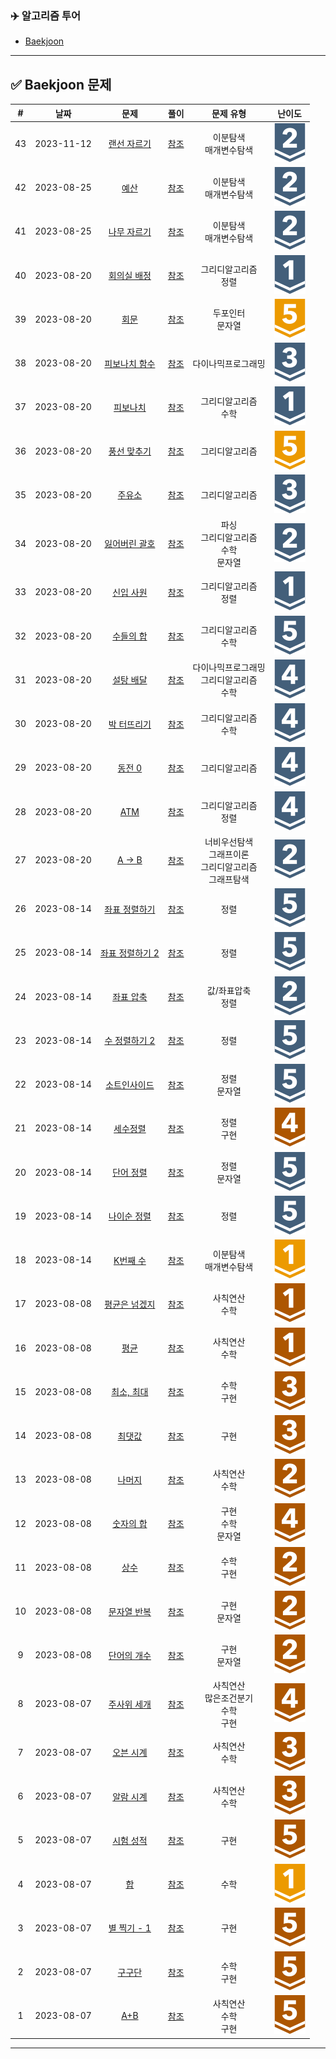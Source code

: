 ### :airplane: 알고리즘 투어
- [Baekjoon](https://www.acmicpc.net)
---
## :white_check_mark: Baekjoon 문제
| \# | 날짜 | 문제 | 풀이 | 문제 유형 | 난이도|
| :----: | :----: |:------: | :-----: | :-----------------: | :---: |
|43|2023-11-12|[랜선 자르기](https://www.acmicpc.net/problem/1654)|[참조](https://github.com/Kiminwoo/algorithmTour/blob/71737ecdd86355fd931902b0584cb4dff8c43c0e/baekjoon/이진탐색/랜선자르기_1654.js)|이분탐색<br>매개변수탐색|![티어](/automatic-readme/src/9.svg)|
|42|2023-08-25|[예산](https://www.acmicpc.net/problem/2512)|[참조](https://github.com/Kiminwoo/algorithmTour/blob/71737ecdd86355fd931902b0584cb4dff8c43c0e/baekjoon/이진탐색/예산_2512.js)|이분탐색<br>매개변수탐색|![티어](/automatic-readme/src/9.svg)|
|41|2023-08-25|[나무 자르기](https://www.acmicpc.net/problem/2805)|[참조](https://github.com/Kiminwoo/algorithmTour/blob/71737ecdd86355fd931902b0584cb4dff8c43c0e/baekjoon/이진탐색/나무자르기_2805.js)|이분탐색<br>매개변수탐색|![티어](/automatic-readme/src/9.svg)|
|40|2023-08-20|[회의실 배정](https://www.acmicpc.net/problem/1931)|[참조](https://github.com/Kiminwoo/algorithmTour/blob/71737ecdd86355fd931902b0584cb4dff8c43c0e/baekjoon/그리디_알고리즘/회의실배정_1931.js)|그리디알고리즘<br>정렬|![티어](/automatic-readme/src/10.svg)|
|39|2023-08-20|[회문](https://www.acmicpc.net/problem/17609)|[참조](https://github.com/Kiminwoo/algorithmTour/blob/71737ecdd86355fd931902b0584cb4dff8c43c0e/baekjoon/그리디_알고리즘/회문_17609.js)|두포인터<br>문자열|![티어](/automatic-readme/src/11.svg)|
|38|2023-08-20|[피보나치 함수](https://www.acmicpc.net/problem/1003)|[참조](https://github.com/Kiminwoo/algorithmTour/blob/71737ecdd86355fd931902b0584cb4dff8c43c0e/baekjoon/그리디_알고리즘/피보나치함수_1003.js)|다이나믹프로그래밍|![티어](/automatic-readme/src/8.svg)|
|37|2023-08-20|[피보나치](https://www.acmicpc.net/problem/9009)|[참조](https://github.com/Kiminwoo/algorithmTour/blob/71737ecdd86355fd931902b0584cb4dff8c43c0e/baekjoon/그리디_알고리즘/피보나치_9009.js)|그리디알고리즘<br>수학|![티어](/automatic-readme/src/10.svg)|
|36|2023-08-20|[풍선 맞추기](https://www.acmicpc.net/problem/11509)|[참조](https://github.com/Kiminwoo/algorithmTour/blob/71737ecdd86355fd931902b0584cb4dff8c43c0e/baekjoon/그리디_알고리즘/풍선맞추기_11509.js)|그리디알고리즘|![티어](/automatic-readme/src/11.svg)|
|35|2023-08-20|[주유소](https://www.acmicpc.net/problem/13305)|[참조](https://github.com/Kiminwoo/algorithmTour/blob/71737ecdd86355fd931902b0584cb4dff8c43c0e/baekjoon/그리디_알고리즘/주유소_13305.js)|그리디알고리즘|![티어](/automatic-readme/src/8.svg)|
|34|2023-08-20|[잃어버린 괄호](https://www.acmicpc.net/problem/1541)|[참조](https://github.com/Kiminwoo/algorithmTour/blob/71737ecdd86355fd931902b0584cb4dff8c43c0e/baekjoon/그리디_알고리즘/잃어버린괄호_1541.js)|파싱<br>그리디알고리즘<br>수학<br>문자열|![티어](/automatic-readme/src/9.svg)|
|33|2023-08-20|[신입 사원](https://www.acmicpc.net/problem/1946)|[참조](https://github.com/Kiminwoo/algorithmTour/blob/71737ecdd86355fd931902b0584cb4dff8c43c0e/baekjoon/그리디_알고리즘/신입사원_1946.js)|그리디알고리즘<br>정렬|![티어](/automatic-readme/src/10.svg)|
|32|2023-08-20|[수들의 합](https://www.acmicpc.net/problem/1789)|[참조](https://github.com/Kiminwoo/algorithmTour/blob/71737ecdd86355fd931902b0584cb4dff8c43c0e/baekjoon/그리디_알고리즘/수들의합_1789.js)|그리디알고리즘<br>수학|![티어](/automatic-readme/src/6.svg)|
|31|2023-08-20|[설탕 배달](https://www.acmicpc.net/problem/2839)|[참조](https://github.com/Kiminwoo/algorithmTour/blob/71737ecdd86355fd931902b0584cb4dff8c43c0e/baekjoon/그리디_알고리즘/설탕배달_2839.js)|다이나믹프로그래밍<br>그리디알고리즘<br>수학|![티어](/automatic-readme/src/7.svg)|
|30|2023-08-20|[박 터뜨리기](https://www.acmicpc.net/problem/19939)|[참조](https://github.com/Kiminwoo/algorithmTour/blob/71737ecdd86355fd931902b0584cb4dff8c43c0e/baekjoon/그리디_알고리즘/박터뜨리기_19939.js)|그리디알고리즘<br>수학|![티어](/automatic-readme/src/7.svg)|
|29|2023-08-20|[동전 0](https://www.acmicpc.net/problem/11047)|[참조](https://github.com/Kiminwoo/algorithmTour/blob/71737ecdd86355fd931902b0584cb4dff8c43c0e/baekjoon/그리디_알고리즘/동전0_11047.js)|그리디알고리즘|![티어](/automatic-readme/src/7.svg)|
|28|2023-08-20|[ATM](https://www.acmicpc.net/problem/11399)|[참조](https://github.com/Kiminwoo/algorithmTour/blob/71737ecdd86355fd931902b0584cb4dff8c43c0e/baekjoon/그리디_알고리즘/ATM_11399.js)|그리디알고리즘<br>정렬|![티어](/automatic-readme/src/7.svg)|
|27|2023-08-20|[A → B](https://www.acmicpc.net/problem/16953)|[참조](https://github.com/Kiminwoo/algorithmTour/blob/71737ecdd86355fd931902b0584cb4dff8c43c0e/baekjoon/그리디_알고리즘/AB.js_16953.js)|너비우선탐색<br>그래프이론<br>그리디알고리즘<br>그래프탐색|![티어](/automatic-readme/src/9.svg)|
|26|2023-08-14|[좌표 정렬하기](https://www.acmicpc.net/problem/11650)|[참조](https://github.com/Kiminwoo/algorithmTour/blob/71737ecdd86355fd931902b0584cb4dff8c43c0e/baekjoon/정렬/좌표정렬하기_11650.js)|정렬|![티어](/automatic-readme/src/6.svg)|
|25|2023-08-14|[좌표 정렬하기 2](https://www.acmicpc.net/problem/11651)|[참조](https://github.com/Kiminwoo/algorithmTour/blob/71737ecdd86355fd931902b0584cb4dff8c43c0e/baekjoon/정렬/좌표정렬하기2_11651.js)|정렬|![티어](/automatic-readme/src/6.svg)|
|24|2023-08-14|[좌표 압축](https://www.acmicpc.net/problem/18870)|[참조](https://github.com/Kiminwoo/algorithmTour/blob/71737ecdd86355fd931902b0584cb4dff8c43c0e/baekjoon/정렬/좌표압축_18870.js)|값/좌표압축<br>정렬|![티어](/automatic-readme/src/9.svg)|
|23|2023-08-14|[수 정렬하기 2](https://www.acmicpc.net/problem/2751)|[참조](https://github.com/Kiminwoo/algorithmTour/blob/71737ecdd86355fd931902b0584cb4dff8c43c0e/baekjoon/정렬/수정렬하기2_2751.js)|정렬|![티어](/automatic-readme/src/6.svg)|
|22|2023-08-14|[소트인사이드](https://www.acmicpc.net/problem/1427)|[참조](https://github.com/Kiminwoo/algorithmTour/blob/71737ecdd86355fd931902b0584cb4dff8c43c0e/baekjoon/정렬/소트인사이드_1427.js)|정렬<br>문자열|![티어](/automatic-readme/src/6.svg)|
|21|2023-08-14|[세수정렬](https://www.acmicpc.net/problem/2752)|[참조](https://github.com/Kiminwoo/algorithmTour/blob/71737ecdd86355fd931902b0584cb4dff8c43c0e/baekjoon/정렬/세수정렬_2752.js)|정렬<br>구현|![티어](/automatic-readme/src/2.svg)|
|20|2023-08-14|[단어 정렬](https://www.acmicpc.net/problem/1181)|[참조](https://github.com/Kiminwoo/algorithmTour/blob/71737ecdd86355fd931902b0584cb4dff8c43c0e/baekjoon/정렬/단어정렬_1181.js)|정렬<br>문자열|![티어](/automatic-readme/src/6.svg)|
|19|2023-08-14|[나이순 정렬](https://www.acmicpc.net/problem/10814)|[참조](https://github.com/Kiminwoo/algorithmTour/blob/71737ecdd86355fd931902b0584cb4dff8c43c0e/baekjoon/정렬/나이순정렬_10814.js)|정렬|![티어](/automatic-readme/src/6.svg)|
|18|2023-08-14|[K번째 수](https://www.acmicpc.net/problem/1300)|[참조](https://github.com/Kiminwoo/algorithmTour/blob/71737ecdd86355fd931902b0584cb4dff8c43c0e/baekjoon/정렬/K번째수_1300.js)|이분탐색<br>매개변수탐색|![티어](/automatic-readme/src/15.svg)|
|17|2023-08-08|[평균은 넘겠지](https://www.acmicpc.net/problem/4344)|[참조](https://github.com/Kiminwoo/algorithmTour/blob/71737ecdd86355fd931902b0584cb4dff8c43c0e/baekjoon/배열/평균은넘겠지_4344.js)|사칙연산<br>수학|![티어](/automatic-readme/src/5.svg)|
|16|2023-08-08|[평균](https://www.acmicpc.net/problem/1546)|[참조](https://github.com/Kiminwoo/algorithmTour/blob/71737ecdd86355fd931902b0584cb4dff8c43c0e/baekjoon/배열/평균_1546.js)|사칙연산<br>수학|![티어](/automatic-readme/src/5.svg)|
|15|2023-08-08|[최소, 최대](https://www.acmicpc.net/problem/10818)|[참조](https://github.com/Kiminwoo/algorithmTour/blob/71737ecdd86355fd931902b0584cb4dff8c43c0e/baekjoon/배열/최소최대_10818.js)|수학<br>구현|![티어](/automatic-readme/src/3.svg)|
|14|2023-08-08|[최댓값](https://www.acmicpc.net/problem/2562)|[참조](https://github.com/Kiminwoo/algorithmTour/blob/71737ecdd86355fd931902b0584cb4dff8c43c0e/baekjoon/배열/최댓값_2562.js)|구현|![티어](/automatic-readme/src/3.svg)|
|13|2023-08-08|[나머지](https://www.acmicpc.net/problem/3052)|[참조](https://github.com/Kiminwoo/algorithmTour/blob/71737ecdd86355fd931902b0584cb4dff8c43c0e/baekjoon/배열/나머지_3052.js)|사칙연산<br>수학|![티어](/automatic-readme/src/4.svg)|
|12|2023-08-08|[숫자의 합](https://www.acmicpc.net/problem/11720)|[참조](https://github.com/Kiminwoo/algorithmTour/blob/71737ecdd86355fd931902b0584cb4dff8c43c0e/baekjoon/문자열/숫자의합_11720.js)|구현<br>수학<br>문자열|![티어](/automatic-readme/src/2.svg)|
|11|2023-08-08|[상수](https://www.acmicpc.net/problem/2908)|[참조](https://github.com/Kiminwoo/algorithmTour/blob/71737ecdd86355fd931902b0584cb4dff8c43c0e/baekjoon/문자열/상수_2908.js)|수학<br>구현|![티어](/automatic-readme/src/4.svg)|
|10|2023-08-08|[문자열 반복](https://www.acmicpc.net/problem/2675)|[참조](https://github.com/Kiminwoo/algorithmTour/blob/71737ecdd86355fd931902b0584cb4dff8c43c0e/baekjoon/문자열/문자열반복_2675.js)|구현<br>문자열|![티어](/automatic-readme/src/4.svg)|
|9|2023-08-08|[단어의 개수](https://www.acmicpc.net/problem/1152)|[참조](https://github.com/Kiminwoo/algorithmTour/blob/71737ecdd86355fd931902b0584cb4dff8c43c0e/baekjoon/문자열/단어의개수_1152.js)|구현<br>문자열|![티어](/automatic-readme/src/4.svg)|
|8|2023-08-07|[주사위 세개](https://www.acmicpc.net/problem/2480)|[참조](https://github.com/Kiminwoo/algorithmTour/blob/71737ecdd86355fd931902b0584cb4dff8c43c0e/baekjoon/조건문/주사위세개_2480.js)|사칙연산<br>많은조건분기<br>수학<br>구현|![티어](/automatic-readme/src/2.svg)|
|7|2023-08-07|[오븐 시계](https://www.acmicpc.net/problem/2525)|[참조](https://github.com/Kiminwoo/algorithmTour/blob/71737ecdd86355fd931902b0584cb4dff8c43c0e/baekjoon/조건문/오븐시계_2525.js)|사칙연산<br>수학|![티어](/automatic-readme/src/3.svg)|
|6|2023-08-07|[알람 시계](https://www.acmicpc.net/problem/2884)|[참조](https://github.com/Kiminwoo/algorithmTour/blob/71737ecdd86355fd931902b0584cb4dff8c43c0e/baekjoon/조건문/알람시계_2884.js)|사칙연산<br>수학|![티어](/automatic-readme/src/3.svg)|
|5|2023-08-07|[시험 성적](https://www.acmicpc.net/problem/9498)|[참조](https://github.com/Kiminwoo/algorithmTour/blob/71737ecdd86355fd931902b0584cb4dff8c43c0e/baekjoon/조건문/시험성적_9498.js)|구현|![티어](/automatic-readme/src/1.svg)|
|4|2023-08-07|[합](https://www.acmicpc.net/problem/1081)|[참조](https://github.com/Kiminwoo/algorithmTour/blob/71737ecdd86355fd931902b0584cb4dff8c43c0e/baekjoon/반복문/합_1081.js)|수학|![티어](/automatic-readme/src/15.svg)|
|3|2023-08-07|[별 찍기 - 1](https://www.acmicpc.net/problem/2438)|[참조](https://github.com/Kiminwoo/algorithmTour/blob/71737ecdd86355fd931902b0584cb4dff8c43c0e/baekjoon/반복문/별찍기-1_2438.js)|구현|![티어](/automatic-readme/src/1.svg)|
|2|2023-08-07|[구구단](https://www.acmicpc.net/problem/2739)|[참조](https://github.com/Kiminwoo/algorithmTour/blob/71737ecdd86355fd931902b0584cb4dff8c43c0e/baekjoon/반복문/구구단_2739.js)|수학<br>구현|![티어](/automatic-readme/src/1.svg)|
|1|2023-08-07|[A+B](https://www.acmicpc.net/problem/1000)|[참조](https://github.com/Kiminwoo/algorithmTour/blob/71737ecdd86355fd931902b0584cb4dff8c43c0e/baekjoon/반복문/A+B_1000.js)|사칙연산<br>수학<br>구현|![티어](/automatic-readme/src/1.svg)|
---
